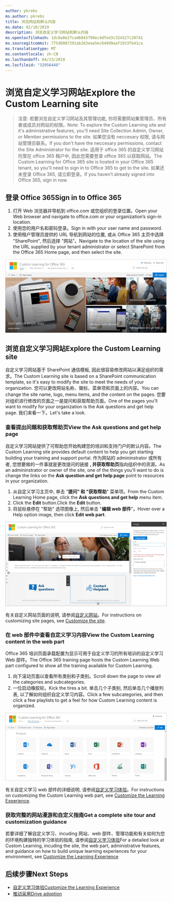 ```yaml
---
author: pkrebs
ms.author: pkrebs
title: 浏览网站和默认内容
ms.date: 02/10/2019
description: 浏览自定义学习网站和默认内容
ms.openlocfilehash: 1dc8a0e27cad6843799ec4dfed3c324327c20741
ms.sourcegitcommit: 775d6807291ab263eea5ec649d9aaf1933fb41ca
ms.translationtype: MT
ms.contentlocale: zh-CN
ms.lasthandoff: 04/23/2019
ms.locfileid: "32056448"
---
```

# <a name="explore-the-custom-learning-site"></a><span data-ttu-id="81495-103">浏览自定义学习网站</span><span class="sxs-lookup"><span data-stu-id="81495-103">Explore the Custom Learning site</span></span>

> <span data-ttu-id="81495-104">注意: 若要浏览自定义学习网站及其管理功能, 你将需要网站集管理员、所有者或成员对网站的权限。</span><span class="sxs-lookup"><span data-stu-id="81495-104">Note: To explore the Custom Learning site and it's administrative features, you'll need Site Collection Admin, Owner, or Member permissions to the site.</span></span> <span data-ttu-id="81495-105">如果您没有 neccesary 权限, 请与网站管理员联系。</span><span class="sxs-lookup"><span data-stu-id="81495-105">If you don't have the neccesary permissions, contact the Site Administrator for the site.</span></span> <span data-ttu-id="81495-106">适用于 office 365 的自定义学习网站托管在 office 365 租户中, 因此您需要登录 office 365 以获取网站。</span><span class="sxs-lookup"><span data-stu-id="81495-106">The Custom Learning for Office 365 site is hosted in your Office 365 tenant, so you'll need to sign in to Office 365 to get to the site.</span></span> <span data-ttu-id="81495-107">如果还未登录 Office 365, 请立即登录。</span><span class="sxs-lookup"><span data-stu-id="81495-107">If you haven’t already signed into Office 365, sign in now.</span></span> 

## <a name="sign-in-to-office-365"></a><span data-ttu-id="81495-108">登录 Office 365</span><span class="sxs-lookup"><span data-stu-id="81495-108">Sign in to Office 365</span></span> 

1.  <span data-ttu-id="81495-109">打开 Web 浏览器并导航到 office.com 或您组织的登录位置。</span><span class="sxs-lookup"><span data-stu-id="81495-109">Open your Web browser and navigate to office.com or your organization’s sign-in location.</span></span> 
2.  <span data-ttu-id="81495-110">使用您的用户名和密码登录。</span><span class="sxs-lookup"><span data-stu-id="81495-110">Sign in with your user name and password.</span></span>
3.  <span data-ttu-id="81495-111">使用租户管理员提供的 URL 导航到网站的位置, 或从 Office 365 主页中选择 "SharePoint", 然后选择 "网站"。</span><span class="sxs-lookup"><span data-stu-id="81495-111">Navigate to the location of the site using the URL supplied by your tenant administrator or select SharePoint from the Office 365 Home page, and then select the site.</span></span> 

![cg-introducing](media/cg-introducing.png)

## <a name="explore-the-custom-learning-site"></a><span data-ttu-id="81495-113">浏览自定义学习网站</span><span class="sxs-lookup"><span data-stu-id="81495-113">Explore the Custom Learning site</span></span>

<span data-ttu-id="81495-114">自定义学习网站基于 SharePoint 通信模板, 因此很容易修改网站以满足组织的需求。</span><span class="sxs-lookup"><span data-stu-id="81495-114">The Custom Learning site is based on a SharePoint communication template, so it's easy to modify the site to meet the needs of your organization.</span></span> <span data-ttu-id="81495-115">您可以更改网站名称、徽标、菜单项和页面上的内容。</span><span class="sxs-lookup"><span data-stu-id="81495-115">You can change the site name, logo, menu items, and the content on the pages.</span></span> <span data-ttu-id="81495-116">您要对组织进行修改的页面之一是提问和获取帮助页面。</span><span class="sxs-lookup"><span data-stu-id="81495-116">One of the pages you'll want to modify for your organization is the Ask questions and get help page.</span></span> <span data-ttu-id="81495-117">我们来看一下。</span><span class="sxs-lookup"><span data-stu-id="81495-117">Let's take a look.</span></span>

### <a name="view-the-ask-questions-and-get-help-page"></a><span data-ttu-id="81495-118">查看提出问题和获取帮助页</span><span class="sxs-lookup"><span data-stu-id="81495-118">View the Ask questions and get help page</span></span>

<span data-ttu-id="81495-119">自定义学习网站提供了可帮助您开始构建您的培训和支持门户的默认内容。</span><span class="sxs-lookup"><span data-stu-id="81495-119">The Custom Learning site provides default content to help you get starting building your training and support portal.</span></span> <span data-ttu-id="81495-120">作为网站的 admininstrator 或所有者, 您想要做的一件事就是更改提问的链接 **, 并获取帮助页**指向组织中的资源。</span><span class="sxs-lookup"><span data-stu-id="81495-120">As an admininstrator or owner of the site, one of the things you’ll want to do is change the links on the **Ask question and get help page** point to resources in your organization.</span></span> 

1.  <span data-ttu-id="81495-121">从自定义学习主页中, 单击 "**提问" 和 "获取帮助**" 菜单项。</span><span class="sxs-lookup"><span data-stu-id="81495-121">From the Custom Learning Home page, click the **Ask questions and get help** menu item.</span></span>
2.  <span data-ttu-id="81495-122">Click the **Edit** button.</span><span class="sxs-lookup"><span data-stu-id="81495-122">Click the **Edit** button.</span></span>
3.  <span data-ttu-id="81495-123">将鼠标悬停在 "帮助" 选项图像上, 然后单击 "**编辑 web 部件**"。</span><span class="sxs-lookup"><span data-stu-id="81495-123">Hover over a Help option image, then click **Edit web part**.</span></span>

![cg-edithelp](media/cg-edithelp.png)

<span data-ttu-id="81495-125">有关自定义网站页面的说明, 请参阅[自定义网站](custom_edithelp.md)。</span><span class="sxs-lookup"><span data-stu-id="81495-125">For instructions on customizing site pages, see [Customize the site](custom_edithelp.md).</span></span>

### <a name="view-the-custom-learning-content-in-the-web-part"></a><span data-ttu-id="81495-126">在 web 部件中查看自定义学习内容</span><span class="sxs-lookup"><span data-stu-id="81495-126">View the Custom Learning content in the web part</span></span>
<span data-ttu-id="81495-127">Office 365 培训页面承载配置为显示可用于自定义学习的所有培训的自定义学习 Web 部件。</span><span class="sxs-lookup"><span data-stu-id="81495-127">The Office 365 training page hosts the Custom Learning Web part configured to show all the training available for Custom Learning.</span></span> 

1. <span data-ttu-id="81495-128">向下滚动页面以查看所有类别和子类别。</span><span class="sxs-lookup"><span data-stu-id="81495-128">Scroll down the page to view all the categories and subcategories.</span></span>
2. <span data-ttu-id="81495-129">一位启动橡胶轮。</span><span class="sxs-lookup"><span data-stu-id="81495-129">Kick the tires a bit.</span></span> <span data-ttu-id="81495-130">单击几个子类别, 然后单击几个播放列表, 以了解如何组织自定义学习内容。</span><span class="sxs-lookup"><span data-stu-id="81495-130">Click a few subcategories, and then click a few playlists to get a feel for how Custom Learning content is organized.</span></span> 

![cg-gotoall](media/cg-gotoall.png)

<span data-ttu-id="81495-132">有关自定义学习 web 部件的详细说明, 请参阅[自定义学习体验](custom_overview.md)。</span><span class="sxs-lookup"><span data-stu-id="81495-132">For instructions on customizing the Custom Learning web part, see [Customize the Learning Experience](custom_overview.md).</span></span>

### <a name="get-a-complete-site-tour-and-customization-guidance"></a><span data-ttu-id="81495-133">获取完整的网站漫游和自定义指南</span><span class="sxs-lookup"><span data-stu-id="81495-133">Get a complete site tour and customization guidance</span></span>
<span data-ttu-id="81495-134">若要详细了解自定义学习、incuding 网站、web 部件、管理功能和有关如何为您的环境构建独特的学习体验的指南, 请参阅[自定义学习体验](custom_overview.md)</span><span class="sxs-lookup"><span data-stu-id="81495-134">For a detailed look at Custom Learning, incuding the site, the web part, administrative features, and guidance on how to build unique learning experiences for your environment, see [Customize the Learning Experience](custom_overview.md)</span></span>

## <a name="next-steps"></a><span data-ttu-id="81495-135">后续步骤</span><span class="sxs-lookup"><span data-stu-id="81495-135">Next Steps</span></span>
- [<span data-ttu-id="81495-136">自定义学习体验</span><span class="sxs-lookup"><span data-stu-id="81495-136">Customize the Learning Experience</span></span>](custom_overview.md)
- [<span data-ttu-id="81495-137">推动采用</span><span class="sxs-lookup"><span data-stu-id="81495-137">Drive adoption</span></span>](driveadoption.md) 
